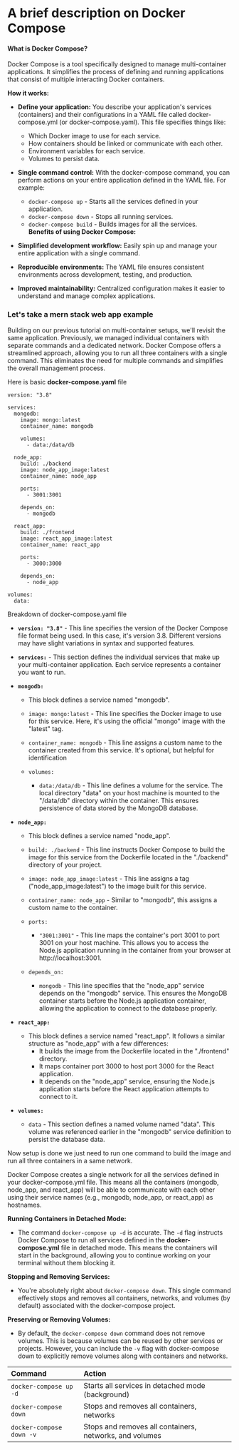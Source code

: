 # A brief description on Docker Compose

#### What is Docker Compose?

Docker Compose is a tool specifically designed to manage multi-container applications. It simplifies the process of defining and running applications that consist of multiple interacting Docker containers.

**How it works:**

- **Define your application:** You describe your application's services (containers) and their configurations in a YAML file called docker-compose.yml (or docker-compose.yaml). This file specifies things like:
  - Which Docker image to use for each service.
  - How containers should be linked or communicate with each other.
  - Environment variables for each service.
  - Volumes to persist data.


- **Single command control:** With the docker-compose command, you can perform actions on your entire application defined in the YAML file. For example:
  - `docker-compose up` - Starts all the services defined in your application.
  - `docker-compose down` - Stops all running services.
  - `docker-compose build` - Builds images for all the services.
\
**Benefits of using Docker Compose:**

- **Simplified development workflow:** Easily spin up and manage your entire application with a single command.
- **Reproducible environments:** The YAML file ensures consistent environments across development, testing, and production.
- **Improved maintainability:** Centralized configuration makes it easier to understand and manage complex applications.


### Let's take a mern stack web app example

Building on our previous tutorial on multi-container setups, we'll revisit the same application. Previously, we managed individual containers with separate commands and a dedicated network. Docker Compose offers a streamlined approach, allowing you to run all three containers with a single command. This eliminates the need for multiple commands and simplifies the overall management process.

Here is basic **docker-compose.yaml** file

```
version: "3.8"

services:
  mongodb:
    image: mongo:latest
    container_name: mongodb

    volumes:
      - data:/data/db

  node_app:
    build: ./backend
    image: node_app_image:latest
    container_name: node_app

    ports:
      - 3001:3001

    depends_on:
      - mongodb

  react_app:
    build: ./frontend
    image: react_app_image:latest
    container_name: react_app

    ports:
      - 3000:3000

    depends_on:
      - node_app

volumes:
  data:

```

Breakdown of docker-compose.yaml file

- **`version: "3.8"`** - This line specifies the version of the Docker Compose file format being used. In this case, it's version 3.8. Different versions may have slight variations in syntax and supported features.

- **`services:`** - This section defines the individual services that make up your multi-container application. Each service represents a container you want to run.

- **`mongodb:`** 
  - This block defines a service named "mongodb".

  - `image: mongo:latest` - This line specifies the Docker image to use for this service. Here, it's using the official "mongo" image with the "latest" tag.

  - `container_name: mongodb` - This line assigns a custom name to the container created from this service. It's optional, but helpful for identification

  - `volumes:`
    - `data:/data/db` - This line defines a volume for the service. The local directory "data" on your host machine is mounted to the "/data/db" directory within the container. This ensures persistence of data stored by the MongoDB database.


- **`node_app:`**

  - This block defines a service named "node_app".

  - `build: ./backend` - This line instructs Docker Compose to build the image for this service from the Dockerfile located in the "./backend" directory of your project.

  - `image: node_app_image:latest` - This line assigns a tag ("node_app_image:latest") to the image built for this service.

  - `container_name: node_app` - Similar to "mongodb", this assigns a custom name to the container.

  - `ports:`
    - `"3001:3001"` - This line maps the container's port 3001 to port 3001 on your host machine. This allows you to access the Node.js application running in the container from your browser at http://localhost:3001.

  - `depends_on:`

    - `mongodb` - This line specifies that the "node_app" service depends on the "mongodb" service. This ensures the MongoDB container starts before the Node.js application container, allowing the application to connect to the database properly.

- **`react_app:`**

  - This block defines a service named "react_app". It follows a similar structure as "node_app" with a few differences:
    - It builds the image from the Dockerfile located in the "./frontend" directory.
    - It maps container port 3000 to host port 3000 for the React application.
    - It depends on the "node_app" service, ensuring the Node.js application starts before the React application attempts to connect to it.

- **`volumes:`**

  - `data` - This section defines a named volume named "data". This volume was referenced earlier in the "mongodb" service definition to persist the database data.


Now setup is done we just need to run one command to build the image and run all three containers in a same network.

Docker Compose creates a single network for all the services defined in your docker-compose.yml file. This means all the containers (mongodb, node_app, and react_app) will be able to communicate with each other using their service names (e.g., mongodb, node_app, or react_app) as hostnames.

**Running Containers in Detached Mode:**

- The command `docker-compose up -d` is accurate. The `-d` flag instructs Docker Compose to run all services defined in the **docker-compose.yml** file in detached mode. This means the containers will start in the background, allowing you to continue working on your terminal without them blocking it.

**Stopping and Removing Services:**

- You're absolutely right about `docker-compose down`. This single command effectively stops and removes all containers, networks, and volumes (by default) associated with the docker-compose project.

**Preserving or Removing Volumes:**

- By default, the `docker-compose down` command does not remove volumes. This is because volumes can be reused by other services or projects. However, you can include the `-v` flag with docker-compose down to explicitly remove volumes along with containers and networks.

| **Command**              | **Action**                                              |
| :----------------------- | :------------------------------------------------------ |
| `docker-compose up -d`   | Starts all services in detached mode (background)       |
| `docker-compose down`    | Stops and removes all containers, networks              | 
| `docker-compose down -v` | Stops and removes all containers, networks, and volumes |

